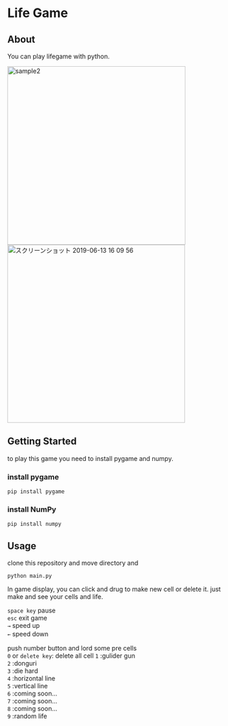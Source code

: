 # Life Game

## About
You can play lifegame with python.

<img width="402" alt="sample2" src="https://user-images.githubusercontent.com/33506506/59411136-86d32800-8df5-11e9-94c4-dc205efe3018.png">

<img width="401" alt="スクリーンショット 2019-06-13 16 09 56" src="https://user-images.githubusercontent.com/33506506/59411248-c0a42e80-8df5-11e9-8d5c-8c5da3e01ea4.png">

## Getting Started  
to play this game you need to install pygame and numpy.  
### install pygame
```
pip install pygame
```
### install NumPy
```
pip install numpy
```

## Usage
clone this repository and move directory and  
```
python main.py
```

In game display, you can click and drug to make new cell or delete it.
just make and see your cells and life.

```space key``` pause  
```esc``` exit game  
```→```  speed up  
```←``` speed down  　


push number button and lord some pre cells  
```0``` or ```delete key```: delete all cell
```1``` :gulider gun  
```2``` :donguri  
```3``` :die hard  
```4``` :horizontal line  
```5``` :vertical line  
```6``` :coming soon...  
```7``` :coming soon...  
```8``` :coming soon...  
```9``` :random life  
